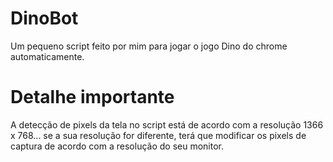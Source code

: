# DinoBot
Um pequeno script feito por mim para jogar o jogo Dino do chrome automaticamente.

# Detalhe importante 
A detecção de pixels da tela no script está de acordo com a resolução 1366 x 768... 
se a sua resolução for diferente, terá que modificar os pixels de captura de acordo com a resolução do seu monitor.
